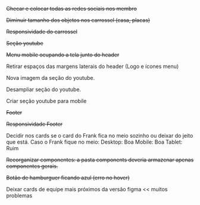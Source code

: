 ~~Checar e colocar todas as redes sociais nos membro~~

~~Diminuir tamanho dos objetos nos carrossel (casa, placas)~~

~~Responsividade do carrossel~~

~~Seção youtube~~

~~Menu mobile ocupando a tela junto do header~~

Retirar espaços das margens laterais do header (Logo e ícones menu)

Nova imagem da seção do youtube.

Desampliar seção do youtube.

Criar seção youtube para mobile

~~Footer~~

~~Responsividade Footer~~

Decidir nos cards se o card do Frank fica no meio sozinho ou deixar do jeito que está. Caso o Frank fique no meio:
Desktop: Boa
Mobile: Boa
Tablet: Ruim

~~Reeorganizar componentes: a pasta components deveria armazenar apenas componentes gerais.~~

~~Botão de hamburguer ficando azul (erro no hover)~~

Deixar cards de equipe mais próximos da versão figma << muitos problemas
